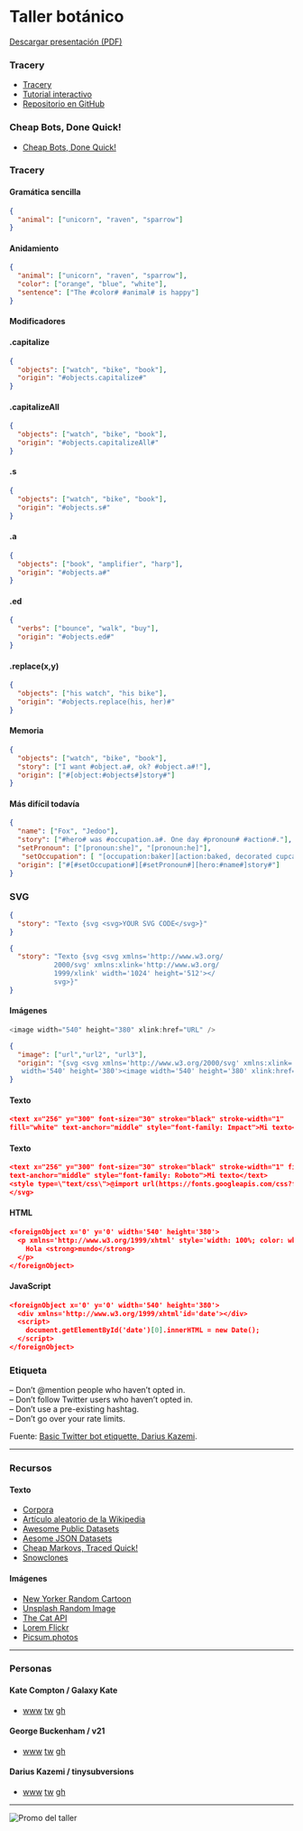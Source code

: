 # Taller botánico

[Descargar presentación (PDF)](https://github.com/javierarce/taller-botanico/blob/master/taller-botanico.pdf)

### Tracery

- [Tracery](http://www.tracery.io)
- [Tutorial interactivo](http://www.crystalcodepalace.com/traceryTut.html)
- [Repositorio en GitHub](https://github.com/galaxykate/tracery)

### Cheap Bots, Done Quick!

- [Cheap Bots, Done Quick!](https://cheapbotsdonequick.com)

### Tracery


#### Gramática sencilla

```json
{
  "animal": ["unicorn", "raven", "sparrow"]
}

```

#### Anidamiento

```json
{
  "animal": ["unicorn", "raven", "sparrow"],
  "color": ["orange", "blue", "white"],   
  "sentence": ["The #color# #animal# is happy"]
}
```

#### Modificadores


#### .capitalize 

```json
{
  "objects": ["watch", "bike", "book"],
  "origin": "#objects.capitalize#"
} 
```

#### .capitalizeAll 

```json
{
  "objects": ["watch", "bike", "book"],
  "origin": "#objects.capitalizeAll#"
}

```
#### .s 

```json
{
  "objects": ["watch", "bike", "book"],
  "origin": "#objects.s#"
}
```

#### .a 

```json
{
  "objects": ["book", "amplifier", "harp"],
  "origin": "#objects.a#"
}
```
#### .ed

```json
{
  "verbs": ["bounce", "walk", "buy"],
  "origin": "#objects.ed#"
}
```

#### .replace(x,y)

```json
{
  "objects": ["his watch", "his bike"],
  "origin": "#objects.replace(his, her)#"
}
```


#### Memoria

```json
{
  "objects": ["watch", "bike", "book"],
  "story": ["I want #object.a#, ok? #object.a#!"],
  "origin": ["#[object:#objects#]story#"]
}
```

#### Más difícil todavía

```json
{ 
  "name": ["Fox", "Jedoo"], 
  "story": ["#hero# was #occupation.a#. One day #pronoun# #action#."], 
  "setPronoun": ["[pronoun:she]", "[pronoun:he]"],
   "setOccupation": [ "[occupation:baker][action:baked, decorated cupcakes, iced a cake]", "[occupation:warrior][action:fought a monster, saved a village]"], 
  "origin": ["#[#setOccupation#][#setPronoun#][hero:#name#]story#"] 
}
```


### SVG

```json
{
  "story": "Texto {svg <svg>YOUR SVG CODE</svg>}"
}
```

```json
{ 
  "story": "Texto {svg <svg xmlns='http://www.w3.org/
           2000/svg' xmlns:xlink='http://www.w3.org/
           1999/xlink' width='1024' height='512'></
           svg>}" 
}
```

#### Imágenes

```js
<image width="540" height="380" xlink:href="URL" />
```

```json
{
  "image": ["url","url2", "url3"],
  "origin": "{svg <svg xmlns='http://www.w3.org/2000/svg' xmlns:xlink='http://www.w3.org/1999/xlink' 
   width='540' height='380'><image width='540' height='380' xlink:href='#image#' /></svg>}"
}
```
#### Texto 

```json
<text x="256" y="300" font-size="30" stroke="black" stroke-width="1" 
fill="white" text-anchor="middle" style="font-family: Impact">Mi texto</text>
```

#### Texto 

```json
<text x="256" y="300" font-size="30" stroke="black" stroke-width="1" fill="white"
text-anchor="middle" style="font-family: Roboto">Mi texto</text>
<style type=\"text/css\">@import url(https://fonts.googleapis.com/css?family=Roboto);</style>
</svg>
```

#### HTML 

```json
<foreignObject x='0' y='0' width='540' height='380'>
  <p xmlns='http://www.w3.org/1999/xhtml' style='width: 100%; color: white; background: black; padding: 20px; margin: 0; font-size:24px;'>
    Hola <strong>mundo</strong>
  </p>
</foreignObject>
```

#### JavaScript 

```json
<foreignObject x='0' y='0' width='540' height='380'> 
  <div xmlns='http://www.w3.org/1999/xhtml'id='date'></div> 
  <script>   
    document.getElementById('date')[0].innerHTML = new Date(); 
  </script> 
</foreignObject>
```




### Etiqueta

– Don’t @mention people who haven’t opted in.  
– Don’t follow Twitter users who haven’t opted in.  
– Don’t use a pre-existing hashtag.  
– Don’t go over your rate limits.  

Fuente: [Basic Twitter bot etiquette, Darius Kazemi](http://tinysubversions.com/2013/03/basic-twitter-bot-etiquette).

---

### Recursos

#### Texto
- [Corpora](http://github.com/dariusk/corpora)
- [Artículo aleatorio de la Wikipedia](http://en.wikipedia.org/wiki/Special:Random)
- [Awesome Public Datasets](http://github.com/awesomedata/awesome-public-datasets)
- [Aesome JSON Datasets](http://github.com/jdorfman/Awesome-JSON-Datasets)
- [Cheap Markovs, Traced Quick!](http://github.com/serin-delaunay/cheapmarkovstracedquick)
- [Snowclones](http://snowclones.org)

#### Imágenes
- [New Yorker Random Cartoon](http://new-yorker-cartoon-url.glitch.me/image)
- [Unsplash Random Image](http://unsplash-proxy.glitch.me/random/1024x512?query=book)
- [The Cat API](http://thecatapi.com/api/images/get?format=src&type=jpg)
- [Lorem Flickr](http://loremflickr.com)
- [Picsum.photos](http://picsum.photos)

---

### Personas

#### Kate Compton / Galaxy Kate
- [www](http://www.galaxykate.com) [tw](https://twitter.com/GalaxyKate) [gh](https://github.com/galaxykate/tracery)

#### George Buckenham / v21
- [www](http://v21.io) [tw](https://twitter.com/v21) [gh](https://github.com/v21)

#### Darius Kazemi / tinysubversions
- [www](https://tinysubversions.com) [tw](https://twitter.com/tinysubversions) [gh](http://github.com/dariusk)


---

![Promo del taller](booots.gif)
